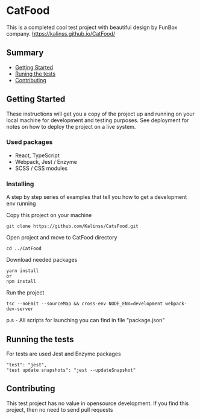 # CatFood
This is a completed cool test project with beautiful design by FunBox company.
https://kalinss.github.io/CatFood/
## Summary

  - [Getting Started](#getting-started)
  - [Runing the tests](#running-the-tests)
  - [Contributing](#contributing)
  
  
## Getting Started

These instructions will get you a copy of the project up and running on
your local machine for development and testing purposes. See deployment
for notes on how to deploy the project on a live system.

### Used packages
* React, TypeScript
* Webpack, Jest / Enzyme
* SCSS / CSS modules

### Installing

A step by step series of examples that tell you how to get a development
env running

Copy this project on your machine 

    git clone https://github.com/Kalinss/CatsFood.git

Open project and move to CatFood directory

    cd ../CatFood

Download needed packages 
    
    yarn install
    or
    npm install 
    
Run the project
    
    tsc --noEmit --sourceMap && cross-env NODE_ENV=development webpack-dev-server

     
p.s - All scripts for launching you can find in file "package.json"

## Running the tests
For tests are used Jest and Enzyme packages
    
    "test": "jest",
    "test update snapshots": "jest --updateSnapshot"

## Contributing

This test project has no value in opensource development.
If you find this project, then no need to send pull requests

